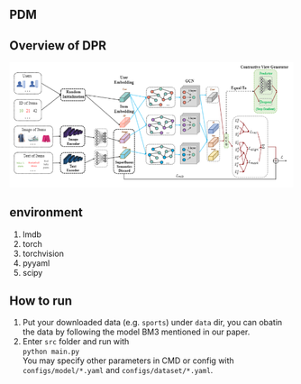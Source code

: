 ## PDM

## Overview of DPR
<p>
<img src="./images/PDM.png" width="800">
</p>


## environment
1. lmdb
2. torch
3. torchvision
4. pyyaml
5. scipy


## How to run
1. Put your downloaded data (e.g. `sports`) under `data` dir, you can obatin the data by following the model BM3 mentioned in our paper.
2. Enter `src` folder and run with  
`python main.py`  
You may specify other parameters in CMD or config with `configs/model/*.yaml` and `configs/dataset/*.yaml`.


 
